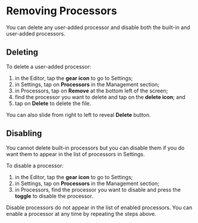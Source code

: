 # Removing Processors

You can delete any user-added processor and disable both the built-in and
user-added processors.

## Deleting

To delete a user-added processor:

1. in the Editor, tap the **gear icon** to go to Settings;
2. in Settings, tap on **Processors** in the Management section;
3. in Processors, tap on **Remove** at the bottom left of the screen;
4. find the processor you want to delete and tap on the **delete icon**; and
5. tap on **Delete** to delete the file.

You can also slide from right to left to reveal **Delete** button.

## Disabling

You cannot delete built-in processors but you can disable them if you do want
them to appear in the list of processors in Settings.

To disable a processor:

1. in the Editor, tap the **gear icon** to go to Settings;
2. in Settings, tap on **Processors** in the Management section;
3. in Processors, find the processor you want to disable and press the
   **toggle** to disable the processor.

Disable processors do not appear in the list of enabled processors. You can
enable a processor at any time by repeating the steps above.
